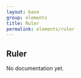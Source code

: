 ```yaml
---
layout: base
group: elements
title: Ruler
permalink: elements/ruler
---
```


## Ruler

<p class="hint hint--error">No documentation yet.</p>
